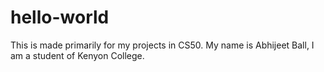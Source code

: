 # hello-world
This is made primarily for my projects in CS50. 
My name is Abhijeet Ball, I am a student of Kenyon College. 
